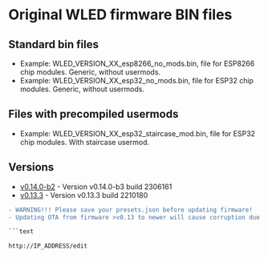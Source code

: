 # Original WLED firmware BIN files

## Standard bin files

- Example: WLED_VERSION_XX_esp8266_no_mods.bin, file for ESP8266 chip modules. Generic, without usermods.
- Example: WLED_VERSION_XX_esp32_no_mods.bin, file for ESP32 chip modules. Generic, without usermods.

## Files with precompiled usermods

- Example: WLED_VERSION_XX_esp32_staircase_mod.bin, file for ESP32 chip modules. With staircase usermod.

## Versions

- [v0.14.0-b2](https://github.com/srg74/WLED-wemos-shield/tree/master/resources/Firmware/@Aircoookie/v0.14.0-b2) - Version v0.14.0-b3 build 2306161
- [v0.13.3](https://github.com/srg74/WLED-wemos-shield/tree/master/resources/Firmware/@Aircoookie/v0.13.3) - Version v0.13.3 build 2210180

```diff
- WARNING!!! Please save your presets.json before updating firmware!
- Updating OTA from firmware >v0.13 to newer will cause corruption due to difference in firmware structure. Please erase flash memory before uploading new firmware.

```text

http://IP_ADDRESS/edit

```

